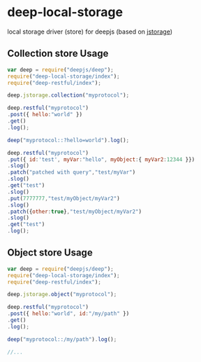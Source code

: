 # deep-local-storage


local storage driver (store) for deepjs (based on [jstorage](http://www.jstorage.info/)) 


## Collection store Usage 

```javascript 
var deep = require("deepjs/deep");
require("deep-local-storage/index");
require("deep-restful/index");

deep.jstorage.collection("myprotocol");

deep.restful("myprotocol")
.post({ hello:"world" })
.get()
.log();

deep("myprotocol::?hello=world").log();

deep.restful("myprotocol")
.put({ id:'test', myVar:"hello", myObject:{ myVar2:12344 }})
.slog()
.patch("patched with query","test/myVar")
.slog()
.get("test")
.slog()
.put(7777777,"test/myObject/myVar2")
.slog()
.patch({other:true},"test/myObject/myVar2")
.slog()
.get("test")
.log();
```

## Object store Usage 

```javascript
var deep = require("deepjs/deep");
require("deep-local-storage/index");
require("deep-restful/index");

deep.jstorage.object("myprotocol");

deep.restful("myprotocol")
.post({ hello:"world", id:"/my/path" })
.get()
.log();

deep("myprotocol::/my/path").log();

//...

```



